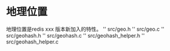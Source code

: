 # 地理位置
地理位置是redis xxx 版本新加入的特性。
'' src/geo.h
'' src/geo.c
'' src/geohash.h
'' src/geohash.c
'' src/geohash_helper.h
'' src/geohash_helper.c
